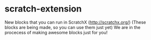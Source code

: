 # scratch-extension
New blocks that you can run in ScratchX (http://scratchx.org/)
(These blocks are being made, so you can use them just yet)
We are in the procecess of making awesome blocks just for you!
